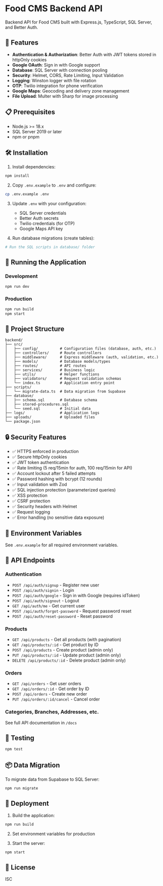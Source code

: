 # Food CMS Backend API

Backend API for Food CMS built with Express.js, TypeScript, SQL Server, and Better Auth.

## 🚀 Features

- **Authentication & Authorization**: Better Auth with JWT tokens stored in httpOnly cookies
- **Google OAuth**: Sign in with Google support
- **Database**: SQL Server with connection pooling
- **Security**: Helmet, CORS, Rate Limiting, Input Validation
- **Logging**: Winston logger with file rotation
- **OTP**: Twilio integration for phone verification
- **Google Maps**: Geocoding and delivery zone management
- **File Upload**: Multer with Sharp for image processing

## 📋 Prerequisites

- Node.js >= 18.x
- SQL Server 2019 or later
- npm or pnpm

## 🛠️ Installation

1. Install dependencies:

```bash
npm install
```

2. Copy `.env.example` to `.env` and configure:

```bash
cp .env.example .env
```

3. Update `.env` with your configuration:

   - SQL Server credentials
   - Better Auth secrets
   - Twilio credentials (for OTP)
   - Google Maps API key

4. Run database migrations (create tables):

```bash
# Run the SQL scripts in database/ folder
```

## 🏃 Running the Application

### Development

```bash
npm run dev
```

### Production

```bash
npm run build
npm start
```

## 📁 Project Structure

```
backend/
├── src/
│   ├── config/          # Configuration files (database, auth, etc.)
│   ├── controllers/     # Route controllers
│   ├── middleware/      # Express middleware (auth, validation, etc.)
│   ├── models/          # Database models/types
│   ├── routes/          # API routes
│   ├── services/        # Business logic
│   ├── utils/           # Helper functions
│   ├── validators/      # Request validation schemas
│   └── index.ts         # Application entry point
├── scripts/
│   └── migrate-data.ts  # Data migration from Supabase
├── database/
│   ├── schema.sql       # Database schema
│   ├── stored-procedures.sql
│   └── seed.sql         # Initial data
├── logs/                # Application logs
├── uploads/             # Uploaded files
└── package.json
```

## 🔒 Security Features

- ✅ HTTPS enforced in production
- ✅ Secure httpOnly cookies
- ✅ JWT token authentication
- ✅ Rate limiting (5 req/15min for auth, 100 req/15min for API)
- ✅ Account lockout after 5 failed attempts
- ✅ Password hashing with bcrypt (12 rounds)
- ✅ Input validation with Zod
- ✅ SQL injection protection (parameterized queries)
- ✅ XSS protection
- ✅ CSRF protection
- ✅ Security headers with Helmet
- ✅ Request logging
- ✅ Error handling (no sensitive data exposure)

## 🔑 Environment Variables

See `.env.example` for all required environment variables.

## 📝 API Endpoints

### Authentication

- `POST /api/auth/signup` - Register new user
- `POST /api/auth/signin` - Login
- `POST /api/auth/google` - Sign in with Google (requires idToken)
- `POST /api/auth/signout` - Logout
- `GET /api/auth/me` - Get current user
- `POST /api/auth/forgot-password` - Request password reset
- `POST /api/auth/reset-password` - Reset password

### Products

- `GET /api/products` - Get all products (with pagination)
- `GET /api/products/:id` - Get product by ID
- `POST /api/products` - Create product (admin only)
- `PUT /api/products/:id` - Update product (admin only)
- `DELETE /api/products/:id` - Delete product (admin only)

### Orders

- `GET /api/orders` - Get user orders
- `GET /api/orders/:id` - Get order by ID
- `POST /api/orders` - Create new order
- `PUT /api/orders/:id/cancel` - Cancel order

### Categories, Branches, Addresses, etc.

See full API documentation in `/docs`

## 🧪 Testing

```bash
npm test
```

## 📦 Data Migration

To migrate data from Supabase to SQL Server:

```bash
npm run migrate
```

## 🚢 Deployment

1. Build the application:

```bash
npm run build
```

2. Set environment variables for production

3. Start the server:

```bash
npm start
```

## 📄 License

ISC
